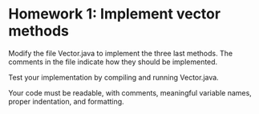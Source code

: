 # Homework 1: Implement vector methods

Modify the file Vector.java to implement the three last methods. The comments in the file indicate how they should be implemented.

Test your implementation by compiling and running Vector.java.

Your code must be readable, with comments, meaningful variable names, proper indentation, and formatting.
